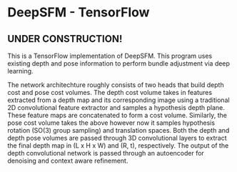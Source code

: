 # DeepSFM - TensorFlow

## UNDER CONSTRUCTION!

This is a TensorFlow implementation of DeepSFM. This program uses existing depth and pose information to perform bundle adjustment via deep learning.

The network architechture roughly consists of two heads that build depth cost and pose cost volumes. The depth cost volume takes in features extracted from a depth map and its corresponding image using a traditional 2D convolutional feature extractor and samples a hypothesis depth plane. These feature maps are concatenated to form a cost volume. Similarly, the pose cost volume takes the above however now it samples hypothesis rotation (SO(3) group sampling) and translation spaces. Both the depth and depth pose volumes are passed through 3D convolutional layers to extract the final depth map in (L x H x W) and (R, t), respectively. The output of the depth convolutional network is passed through an autoencoder for denoising and context aware refinement.



